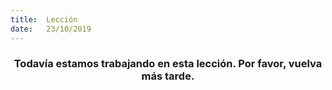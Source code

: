 ```yaml
---
title:  Lección
date:   23/10/2019
---
```


### <center>Todavía estamos trabajando en esta lección. Por favor, vuelva más tarde.</center>